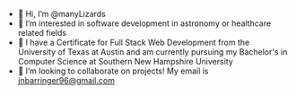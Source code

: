 - 👋 Hi, I’m @manyLizards
- 👀 I’m interested in software development in astronomy or healthcare related fields
- 🌱 I have a Certificate for Full Stack Web Development from the University of Texas at Austin and am currently pursuing my Bachelor's in Computer Science at Southern New Hampshire University
- 💞️ I’m looking to collaborate on projects! My email is jnbarringer96@gmail.com

<!---
manyLizards/manyLizards is a ✨ special ✨ repository because its `README.md` (this file) appears on your GitHub profile.
You can click the Preview link to take a look at your changes.
--->
